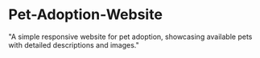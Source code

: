 # Pet-Adoption-Website
"A simple responsive website for pet adoption, showcasing available pets with detailed descriptions and images."
